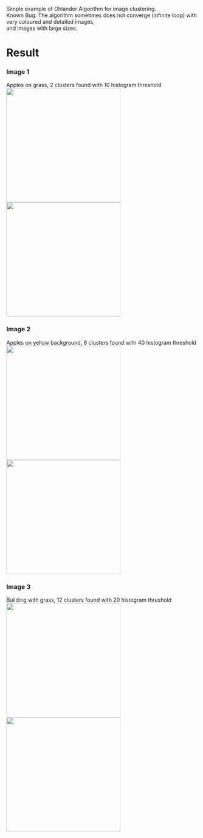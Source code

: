 Simple example of Ohlander Algorithm for image clustering.<br>
Known Bug: The algorithm sometimes does not converge (infinite loop) with very coloured and detailed images,<br>
and images with large sizes.<br>

# Result
### Image 1
Apples on grass, 2 clusters found with 10 histogram threshold<br>
<img src="https://i.ibb.co/v1S6KmH/1.jpg" width="300">
<img src="https://i.ibb.co/n8wKGrb/output.png" width="300">

### Image 2
Apples on yellow background, 8 clusters found with 40 histogram threshold<br>
<img src="https://i.ibb.co/PmQ4ywr/mele.jpg" width="300">
<img src="https://i.ibb.co/NFgHkqx/output.png" width="300">

### Image 3
Building with grass, 12 clusters found with 20 histogram threshold <br>
<img src="https://i.ibb.co/k3JkCfj/km.png" width="300">
<img src="https://i.ibb.co/r5B2V0J/output.png" width="300">
